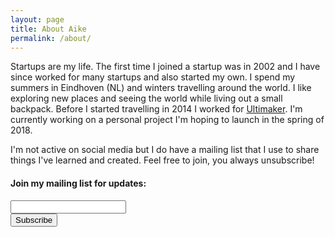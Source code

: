 ```yaml
---
layout: page
title: About Aike
permalink: /about/
---
```


Startups are my life. The first time I joined a startup was in 2002 and I have
since worked for many startups and also started my own. I spend my summers in
Eindhoven (NL) and winters travelling around the world. I like exploring new
places and seeing the world while living out a small backpack. Before I started
travelling in 2014 I worked for [Ultimaker](https://www.ultimaker.com). I'm
currently working on a personal project I'm hoping to launch in the spring of
2018.

I'm not active on social media but I do have a mailing list that I use to share
things I've learned and created. Feel free to join, you always unsubscribe!

<!-- Begin MailChimp Signup Form -->
<div id="mc_embed_signup">
<form action="https://aikedejongste.us16.list-manage.com/subscribe/post?u=5ec7e532415ef1123dfd7a19c&amp;id=e9c30a72d8" method="post" id="mc-embedded-subscribe-form" name="mc-embedded-subscribe-form" class="validate" target="_blank" novalidate>
  <div id="mc_embed_signup_scroll">
  <h4>Join my mailing list for updates:</h4>
  <div class="mc-field-group">
  <input type="email" value="" name="EMAIL" class="required email" id="mce-EMAIL">
</div>
<div id="mce-responses" class="clear">
  <div class="response" id="mce-error-response" style="display:none"></div>
  <div class="response" id="mce-success-response" style="display:none"></div>
</div>    <!-- real people should not fill this in and expect good things - do not remove this or risk form bot signups-->
    <div style="position: absolute; left: -5000px;" aria-hidden="true"><input type="text" name="b_5ec7e532415ef1123dfd7a19c_e9c30a72d8" tabindex="-1" value=""></div>
    <div class="clear"><input type="submit" value="Subscribe" name="subscribe" id="mc-embedded-subscribe" class="button"></div>
    </div>
</form>
</div>
<!--End mc_embed_signup-->
